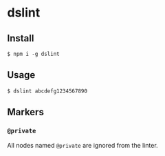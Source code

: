 # dslint

## Install

```
$ npm i -g dslint
```

## Usage

```
$ dslint abcdefg1234567890
```

## Markers

### `@private`

All nodes named `@private` are ignored from the linter.
